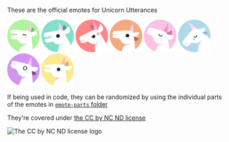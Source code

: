 These are the official emotes for Unicorn Utterances

<img alt="The 'happy' emote" src="./happy.png" width="75"/> <img alt="The 'hello' emote" src="./hello.png" width="75"/> <img alt="The 'mad' emote" src="./mad.png" width="75"/> <img alt="The 'neutral' emote" src="./neutral.png" width="75"/> <img alt="The 'proud' emote" src="./proud.png" width="75"/> <img alt="The 'sad' emote" src="./sad.png" width="75"/> <img alt="The 'scared' emote" src="./scared.png" width="75"/> <img alt="The 'tired' emote" src="./tired.png" width="75"/>

If being used in code, they can be randomized by using the individual parts of the emotes in [`emote-parts` folder](../emote-parts)

They're covered under [the CC by NC ND license](https://creativecommons.org/licenses/by-nc-nd/4.0/)

![The CC by NC ND license logo](https://i.creativecommons.org/l/by-nc-sa/4.0/88x31.png)